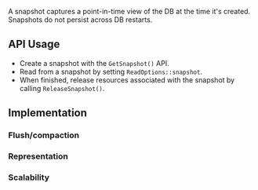 A snapshot captures a point-in-time view of the DB at the time it's created. Snapshots do not persist across DB restarts.

## API Usage

- Create a snapshot with the `GetSnapshot()` API.
- Read from a snapshot by setting `ReadOptions::snapshot`.
- When finished, release resources associated with the snapshot by calling `ReleaseSnapshot()`.

## Implementation

### Flush/compaction

### Representation

### Scalability